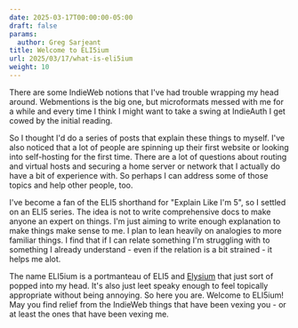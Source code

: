 ```yaml
---
date: 2025-03-17T00:00:00-05:00
draft: false
params:
  author: Greg Sarjeant
title: Welcome to ELI5ium
url: 2025/03/17/what-is-eli5ium
weight: 10
---
```


There are some IndieWeb notions that I've had trouble wrapping my head around. Webmentions is the big one, but microformats messed with me for a while and every time I think I might want to take a swing at IndieAuth I get cowed by the initial reading.

So I thought I'd do a series of posts that explain these things to myself. I've also noticed that a lot of people are spinning up their first website or looking into self-hosting for the first time. There are a lot of questions about routing and virtual hosts and securing a home server or network that I actually do have a bit of experience with. So perhaps I can address some of those topics and help other people, too.

I've become a fan of the ELI5 shorthand for "Explain Like I'm 5", so I settled on an ELI5 series. The idea is not to write comprehensive docs to make anyone an expert on things. I'm just aiming to write enough explanation to make things make sense to me. I plan to lean heavily on analogies to more familiar things. I find that if I can relate something I'm struggling with to something I already understand - even if the relation is a bit strained - it helps me alot.

The name ELI5ium is a portmanteau of ELI5 and [Elysium](https://en.wikipedia.org/wiki/Elysium) that just sort of popped into my head. It's also just leet speaky enough to feel topically appropriate without being annoying. So here you are. Welcome to ELI5ium! May you find relief from the IndieWeb things that have been vexing you - or at least the ones that have been vexing me. 